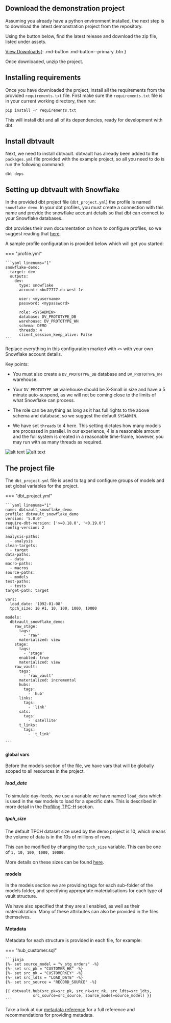 ## Download the demonstration project

Assuming you already have a python environment installed, the next step is to download the latest 
demonstration project from the repository.

Using the button below, find the latest release and download the zip file, listed under assets.

[View Downloads](https://github.com/Datavault-UK/dbtvault-snowflakeDemo/releases){: .md-button .md-button--primary .btn }

Once downloaded, unzip the project.

## Installing requirements

Once you have downloaded the project, install all the requirements from the provided `requirements.txt` file.
First make sure the `requirements.txt` file is in your current working directory, then run:

`pip install -r requirements.txt`

This will install dbt and all of its dependencies, ready for 
development with dbt.

## Install dbtvault

Next, we need to install dbtvault. 
dbtvault has already been added to the `packages.yml` file provided with the example project, so all you need to do 
is run the following command:
 
`dbt deps`

## Setting up dbtvault with Snowflake

In the provided dbt project file (`dbt_project.yml`) the profile is named `snowflake-demo`.
In your dbt profiles, you must create a connection with this name and provide the snowflake
account details so that dbt can connect to your Snowflake databases. 

dbt provides their own documentation on how to configure profiles, so we suggest reading that
[here](https://docs.getdbt.com/dbt-cli/configure-your-profile/).

A sample profile configuration is provided below which will get you started:

=== "profile.yml"

    ```yaml linenums="1"
    snowflake-demo:
      target: dev
      outputs:
        dev:
          type: snowflake
          account: <bu77777.eu-west-1>
    
          user: <myusername>
          password: <mypassword>
    
          role: <SYSADMIN>
          database: DV_PROTOTYPE_DB
          warehouse: DV_PROTOTYPE_WH
          schema: DEMO
          threads: 4
          client_session_keep_alive: False
    ```

Replace everything in this configuration marked with `<>` with your own Snowflake account details.

Key points:

- You must also create a `DV_PROTOTYPE_DB` database and `DV_PROTOTYPE_WH` warehouse.

- Your `DV_PROTOTYPE_WH` warehouse should be X-Small in size and have a 5 minute auto-suspend, as we will
not be coming close to the limits of what Snowflake can process.

- The role can be anything as long as it has full rights to the above schema and database, so we suggest the
default `SYSADMIN`.

- We have set `threads` to 4 here. This setting dictates how 
many models are processed in parallel. In our experience, 4 is a reasonable amount and the full system is created in a 
reasonable time-frame, however, you may run with as many threads as required. 

![alt text](../assets/images/database.png "Creating a database in snowflake")
![alt text](../assets/images/warehouse.png "Creating a warehouse in snowflake")

## The project file

The `dbt_project.yml` file is used to tag and configure groups of models and set global variables for the project.

=== "dbt_project.yml"

    ```yaml linenums="1"
    name: dbtvault_snowflake_demo
    profile: dbtvault_snowflake_demo
    version: '5.0.0'
    require-dbt-version: ['>=0.18.0', '<0.19.0']
    config-version: 2
    
    analysis-paths:
      - analysis
    clean-targets:
      - target
    data-paths:
      - data
    macro-paths:
      - macros
    source-paths:
      - models
    test-paths:
      - tests
    target-path: target
    
    vars:
      load_date: '1992-01-08'
      tpch_size: 10 #1, 10, 100, 1000, 10000
    
    models:
      dbtvault_snowflake_demo:
        raw_stage:
          tags:
            - 'raw'
          materialized: view
        stage:
          tags:
            - 'stage'
          enabled: true
          materialized: view
        raw_vault:
          tags:
            - 'raw_vault'
          materialized: incremental
          hubs:
            tags:
              - 'hub'
          links:
            tags:
              - 'link'
          sats:
            tags:
              - 'satellite'
          t_links:
            tags:
              - 't_link'

    ```
#### global vars

Before the models section of the file, we have vars that will be globally scoped to all resources in the project.

##### load_date
To simulate day-feeds, we use a variable we have named `load_date` which is used in the `RAW` models to
load for a specific date. This is described in more detail in the [Profiling TPC-H](we_tpch_profile.md) section.

##### tpch_size

The default TPCH dataset size used by the demo project is 10, which means the volume of data is in the 10s of millions of rows. 

This can be modified by changing the `tpch_size` variable. This can be one of `1, 10, 100, 1000, 10000`. 

More details on these sizes can be found [here](https://docs.snowflake.com/en/user-guide/sample-data-tpch.html#database-and-schemas). 

#### models

In the models section we are providing tags for each sub-folder of the models folder, and specifying appropriate 
materialisations for each type of vault structure. 

We have also specified that they are all enabled, as well as their materialization. Many of these attributes 
can also be provided in the files themselves.


#### Metadata 

Metadata for each structure is provided in each file, for example:

=== "hub_customer.sql"

    ```jinja
    {%- set source_model = "v_stg_orders" -%}
    {%- set src_pk = "CUSTOMER_HK" -%}
    {%- set src_nk = "CUSTOMERKEY" -%}
    {%- set src_ldts = "LOAD_DATE" -%}
    {%- set src_source = "RECORD_SOURCE" -%}
    
    {{ dbtvault.hub(src_pk=src_pk, src_nk=src_nk, src_ldts=src_ldts,
                src_source=src_source, source_model=source_model) }}
    ```

Take a look at our [metadata reference](../metadata.md) for a full reference and recommendations for providing metadata.

